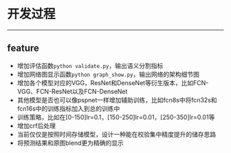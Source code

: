 # 开发过程

---
## feature
- 增加评估函数```python validate.py```，输出语义分割指标
- 增加网络图显示函数```python graph_show.py```，输出网络的架构细节图
- 增加各个模型对应的VGG，ResNet和DenseNet等衍生版本，比如FCN-VGG、FCN-ResNet以及FCN-DenseNet
- 其他模型是否也可以像pspnet一样增加辅助训练，比如fcn8s中将fcn32s和fcn16s中的训练指标加入到总的训练中
- 训练策略，比如在[0-150]lr=0.1，[150-250]lr=0.01，[250-350]lr=0.01等
- 增加crf后处理
- 当前仅仅是按照时间存储模型，设计一种能在校验集中精度提升的储存思路
- 将预测结果和原图blend更为精确的显示